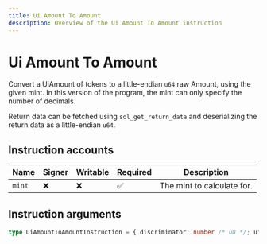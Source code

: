 ```yaml
---
title: Ui Amount To Amount
description: Overview of the Ui Amount To Amount instruction
---
```


# Ui Amount To Amount

Convert a UiAmount of tokens to a little-endian `u64` raw Amount, using
the given mint. In this version of the program, the mint can only
specify the number of decimals.

Return data can be fetched using `sol_get_return_data` and deserializing
the return data as a little-endian `u64`.

## Instruction accounts

| Name   | Signer | Writable | Required | Description                |
| ------ | ------ | -------- | -------- | -------------------------- |
| `mint` | ❌      | ❌        | ✅        | The mint to calculate for. |

## Instruction arguments

```ts
type UiAmountToAmountInstruction = { discriminator: number /* u8 */; uiAmount: string }
```